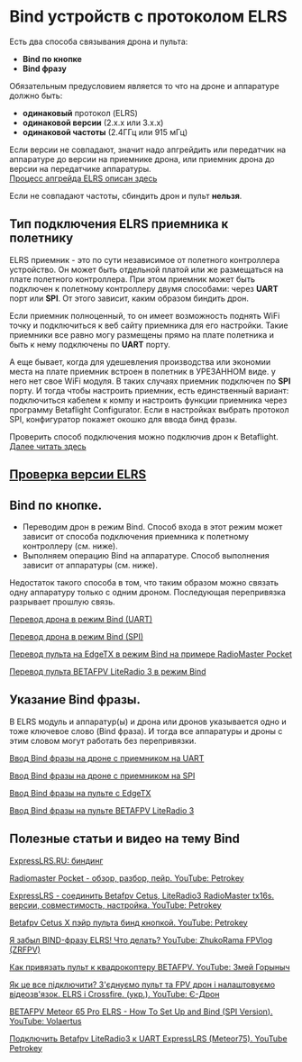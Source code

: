 # Bind устройств с протоколом ELRS
Есть два способа связывания дрона и пульта:  
- **Bind по кнопке**  
- **Bind фразу**

Обязательным предусловием является то что на дроне и аппаратуре должно быть:  
- **одинаковый** протокол (ELRS)  
- **одинаковой версии** (2.х.х или 3.х.х)  
- **одинаковой частоты** (2.4ГГц или 915 мГц)  

Если версии не совпадают, значит надо апгрейдить или передатчик на аппаратуре до версии на приемнике дрона, или приемник дрона до версии на передатчике аппаратуры.  
[Процесс апгрейда ELRS описан здесь](19_Прошивка_ELRS.md)  


Если не совпадают частоты, сбиндить дрон и пульт **нельзя**.

## Тип подключения ELRS приемника к полетнику
ELRS приемник - это по сути независимое от полетного контроллера устройство. Он может быть отдельной платой или же размещаться на плате полетного контроллера. При этом приемник может быть подключен к полетному контроллеру двумя способами: через **UART** порт или **SPI**. От этого зависит, каким образом биндить дрон.  

Если приемник полноценный, то он имеет возможность поднять WiFi точку и подключиться к веб сайту приемника для его настройки.  Такие приемники все равно могу размещены прямо на плате полетника и быть к нему подключены по **UART** порту.  

А еще бывает, когда для удешевления производства или экономии места на плате приемник встроен в полетник в УРЕЗАННОМ виде. у него нет свое WiFi модуля. В таких случаях приемник подключен по **SPI** порту. И тогда чтобы настроить приемник, есть единственный вариант: подключиться кабелем к компу и настроить функции приемника через программу Betaflight Configurator. Если в настройках выбрать протокол SPI, конфигуратор покажет окошко для ввода бинд фразы.

Проверить способ подключения можно подключив дрон к Betaflight.  
[Далее читать здесь](18_Подключение_приемника.md)

## [Проверка версии ELRS](20_Версия_ELRS.md)

## Bind по кнопке.  
 - Переводим дрон в режим Bind. Способ входа в этот режим может зависит от способа подключения приемника к полетному контроллеру (см. ниже).  
 - Выполняем операцию Bind на аппаратуре. Способ  выполнения зависит от аппаратуры (см. ниже).  
 
Недостаток такого способа в том, что таким образом можно связать одну аппаратуру только с одним дроном. Последующая перепривязка разрывает прошлую связь.

[Перевод дрона в режим Bind (UART)](40_Режим_Bind_дрона_с_UART.md)  

[Перевод дрона в режим Bind (SPI)](50_Режим_Bind_дрона_с_SPI.md)  

[Перевод пульта на EdgeTX в режим Bind на примере RadioMaster Pocket](60_Режим_Bind_пульта_EdgeTX.md)  

[Перевод пульта BETAFPV LiteRadio 3 в режим Bind](62_Режим_Bind_пульта_Literadio3.md)

## Указание Bind фразы.  
В ELRS модуль и аппаратур(ы) и дрона или дронов указывается одно и тоже ключевое слово (Bind фраза). И тогда все аппаратуры и дроны с этим словом могут работать без перепривязки.  

[Ввод Bind фразы на дроне с приемником на UART](44_Bind_фраза_дрона_с_UART.md)  

[Ввод Bind фразы на дроне с приемником на SPI](54_Bind_фраза_дрона_с_SPI.md)  

[Ввод Bind фразы на пульте с EdgeTX](56_Bind_фраза_пульта_EdgeTX.md)  

[Ввод Bind фразы на пульте BETAFPV LiteRadio 3](58_Bind_фраза_пульта_LiteRadio.md)  

## Полезные статьи и видео на тему Bind
[ExpressLRS.RU: биндинг](https://expresslrs.ru/Manuals/Binding/)

[Radiomaster Pocket - обзор, разбор, пейр. YouTube: Petrokey](https://www.youtube.com/watch?v=xYzz5JtX9GE)

[ExpressLRS - соединить Betafpv Cetus, LiteRadio3 RadioMaster tx16s. версии, совместимость, настройка. YouTube: Petrokey](https://www.youtube.com/watch?v=cM5g9BC9sQY)

[Betafpv Cetus X пэйр пульта бинд кнопкой. YouTube: Petrokey](https://www.youtube.com/watch?v=CByA9YKPEJI)

[Я забыл BIND-фразу ELRS! Что делать? YouTube: 
ZhukoRama FPVlog (ZRFPV)](https://www.youtube.com/watch?v=c6mdZVzCn58)

[Как привязать пульт к квадрокоптеру BETAFPV. YouTube: Змей Горыныч](https://www.youtube.com/watch?v=fwcmUY4qMXs)

[Як це все підключити? З'єднуємо пульт та FPV дрон і налаштовуємо відеозв'язок. ELRS і Crossfire. (укр.). YouTube: Є-Дрон](https://www.youtube.com/watch?v=US8rYxZ1YHw)

[BETAFPV Meteor 65 Pro ELRS - How To Set Up and Bind (SPI Version). YouTube: Volaertus](https://www.youtube.com/watch?v=T3NA_eTy63k)

[Подключить Betafpv LiteRadio3 к UART ExpressLRS (Meteor75). YouTube Petrokey](https://www.youtube.com/watch?v=r3wsgmIChx0)
